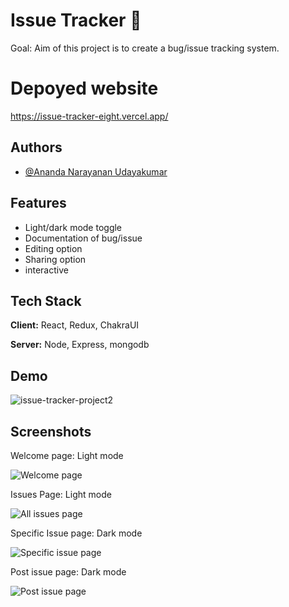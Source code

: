 
# Issue Tracker 🦾

Goal: Aim of this project is to create a bug/issue tracking system.

# Depoyed website
https://issue-tracker-eight.vercel.app/

## Authors

- [@Ananda Narayanan Udayakumar](https://github.com/uanandu)



## Features

- Light/dark mode toggle
- Documentation of bug/issue
- Editing option
- Sharing option
- interactive


## Tech Stack

**Client:** React, Redux, ChakraUI

**Server:** Node, Express, mongodb


## Demo

![issue-tracker-project2](https://user-images.githubusercontent.com/105119755/185758168-1a15e419-6260-4140-8cc1-9d889256ba16.gif)


## Screenshots

Welcome page: Light mode

![Welcome page](https://cdn.discordapp.com/attachments/978673047772991548/1010284070854459412/issuebot_1.png)

Issues Page: Light mode

![All issues page](https://cdn.discordapp.com/attachments/978673047772991548/1010284071206797322/issuebot_2.png)

Specific Issue page: Dark mode

![Specific issue page](https://cdn.discordapp.com/attachments/978673047772991548/1010284071563300904/issuebot_3.png)

Post issue page: Dark mode

![Post issue page](https://cdn.discordapp.com/attachments/978673047772991548/1010284071911436318/issuebot_4.png)

